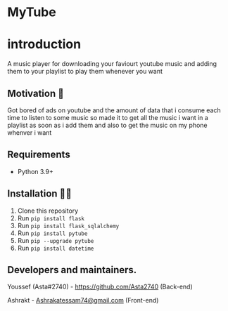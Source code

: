 # MyTube
 # introduction
 A music player for downloading your faviourt youtube music and adding them to your playlist to play them whenever you want
 
 ## Motivation 🤔

Got bored of ads on youtube and the amount of data that i consume each time to listen to some music so made it to get all the music i want in a playlist as soon as i add them and also to get the music on my phone whenver i want

 
 
 ## Requirements

- Python 3.9+
 
 ## Installation 👩‍💻

1. Clone this repository
2. Run `pip install flask`
3. Run `pip install flask_sqlalchemy`
4. Run `pip install pytube`
5. Run `pip --upgrade pytube`
6. Run `pip install datetime`

## Developers and maintainers.

Youssef (Asta#2740) - https://github.com/Asta2740 (Back-end)

Ashrakt  - Ashrakatessam74@gmail.com (Front-end)
 
 
